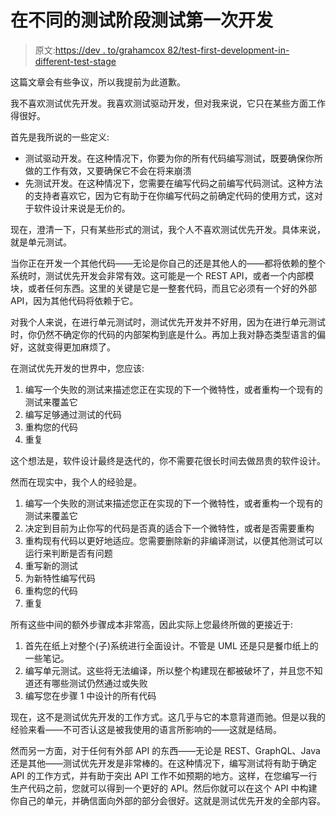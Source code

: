 # 在不同的测试阶段测试第一次开发

> 原文:[https://dev . to/grahamcox 82/test-first-development-in-different-test-stage](https://dev.to/grahamcox82/test-first-development-at-different-test-stages)

这篇文章会有些争议，所以我提前为此道歉。

我不喜欢测试优先开发。我喜欢测试驱动开发，但对我来说，它只在某些方面工作得很好。

首先是我所说的一些定义:

*   测试驱动开发。在这种情况下，你要为你的所有代码编写测试，既要确保你所做的工作有效，又要确保它不会在将来崩溃
*   先测试开发。在这种情况下，您需要在编写代码之前编写代码测试。这种方法的支持者喜欢它，因为它有助于在你编写代码之前确定代码的使用方式，这对于软件设计来说是无价的。

现在，澄清一下，只有某些形式的测试，我个人不喜欢测试优先开发。具体来说，就是单元测试。

当你正在开发一个其他代码——无论是你自己的还是其他人的——都将依赖的整个系统时，测试优先开发会非常有效。这可能是一个 REST API，或者一个内部模块，或者任何东西。这里的关键是它是一整套代码，而且它必须有一个好的外部 API，因为其他代码将依赖于它。

对我个人来说，在进行单元测试时，测试优先开发并不好用，因为在进行单元测试时，你仍然不确定你的代码的内部架构到底是什么。再加上我对静态类型语言的偏好，这就变得更加麻烦了。

在测试优先开发的世界中，您应该:

1.  编写一个失败的测试来描述您正在实现的下一个微特性，或者重构一个现有的测试来覆盖它
2.  编写足够通过测试的代码
3.  重构您的代码
4.  重复

这个想法是，软件设计最终是迭代的，你不需要花很长时间去做昂贵的软件设计。

然而在现实中，我个人的经验是。

1.  编写一个失败的测试来描述您正在实现的下一个微特性，或者重构一个现有的测试来覆盖它
2.  决定到目前为止你写的代码是否真的适合下一个微特性，或者是否需要重构
3.  重构现有代码以更好地适应。您需要删除新的非编译测试，以便其他测试可以运行来判断是否有问题
4.  重写新的测试
5.  为新特性编写代码
6.  重构您的代码
7.  重复

所有这些中间的额外步骤成本非常高，因此实际上您最终所做的更接近于:

1.  首先在纸上对整个(子)系统进行全面设计。不管是 UML 还是只是餐巾纸上的一些笔记。
2.  编写单元测试。这些将无法编译，所以整个构建现在都被破坏了，并且您不知道还有哪些测试仍然通过或失败
3.  编写您在步骤 1 中设计的所有代码

现在，这不是测试优先开发的工作方式。这几乎与它的本意背道而驰。但是以我的经验来看——不可否认这是被我使用的语言所影响的——这就是结局。

然而另一方面，对于任何有外部 API 的东西——无论是 REST、GraphQL、Java 还是其他——测试优先开发是非常棒的。在这种情况下，编写测试将有助于确定 API 的工作方式，并有助于突出 API 工作不如预期的地方。这样，在您编写一行生产代码之前，您就可以得到一个更好的 API。然后你就可以在这个 API 中构建你自己的单元，并确信面向外部的部分会很好。这就是测试优先开发的全部内容。
